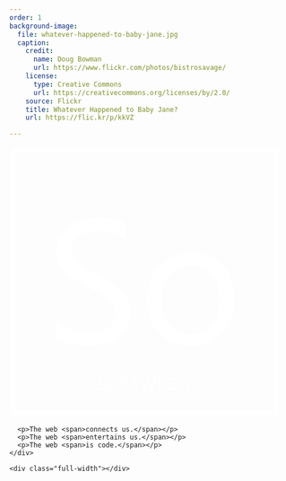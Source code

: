 ```yaml
---
order: 1
background-image:
  file: whatever-happened-to-baby-jane.jpg
  caption:
    credit:
      name: Doug Bowman
      url: https://www.flickr.com/photos/bistrosavage/
    license:
      type: Creative Commons
      url: https://creativecommons.org/licenses/by/2.0/
    source: Flickr
    title: Whatever Happened to Baby Jane?
    url: https://flic.kr/p/kkVZ

---
```

<section id="main-logo">
  <div class="wide-wrapper">
    <div class="slide-header">
      <svg class="scrawlon-logo-full" xmlns="http://www.w3.org/2000/svg" width="483.8" height="483.8" viewBox="0 0 128 128">
      <defs>
        <linearGradient id="slf-bg-gradient" gradientUnits="userSpaceOnUse" x1="0%" y1="0%" x2="0%" y2="100%">
          <stop id="slf-bg-one" stop-opacity="0" stop-color="#000000" offset="0"/>
          <stop id="slf-bg-three" stop-opacity="0" stop-color="#191970" offset="1"/>
        </linearGradient>
      </defs>
      <path class="logo-frame" stroke="#FFF" stroke-width="2" stroke-linecap="square" stroke-opacity="1" fill="url(#slf-bg-gradient)" d="M2 2h124v124H2z"/><path class="logo-so" fill="#FFF" style="line-height:125%;-inkscape-font-specification:Ebrima;text-align:start" d="M22 90.7v-8q1.4 1.2 3.3 2.2 2 1 4 1.7l4.4 1q2.1.3 4 .3 6.2 0 9.3-2.3 3.1-2.3 3.1-6.7 0-2.4-1-4.1-1-1.8-2.9-3.2-1.8-1.4-4.3-2.7L36.5 66 31 63q-2.7-1.6-4.6-3.5-2-2-3.1-4.3-1.1-2.5-1.1-5.7 0-4 1.7-6.9 1.8-3 4.6-4.9 2.9-1.9 6.5-2.8 3.6-1 7.4-1 8.6 0 12.5 2.1v7.7Q49.7 40 41.6 40q-2.2 0-4.5.5-2.2.5-4 1.5-1.7 1-2.8 2.7-1 1.7-1 4t.7 4q.9 1.6 2.5 2.9 1.6 1.3 4 2.6l5.3 2.7q3.2 1.6 6 3.3 2.8 1.7 4.9 3.8 2 2 3.3 4.5 1.3 2.6 1.3 5.8 0 4.3-1.7 7.3T51 90.5q-2.8 1.9-6.6 2.7-3.7.9-7.8.9-1.4 0-3.4-.3l-4.2-.6-4-1q-1.8-.7-3-1.5zM85.3 94q-9.2 0-14.7-5.7-5.5-5.9-5.5-15.5 0-10.5 5.7-16.3 5.8-6 15.5-6 9.3 0 14.5 5.8Q106 62 106 72.2q0 9.9-5.6 15.9t-15 6zm.5-37.8q-6.4 0-10.1 4.4-3.8 4.3-3.8 12 0 7.3 3.8 11.6t10.1 4.3q6.5 0 9.9-4.2 3.5-4.2 3.5-11.9 0-7.8-3.5-12-3.4-4.2-9.9-4.2z" font-weight="400" font-family="Ebrima" letter-spacing="0" word-spacing="0"/><g style="line-height:125%;-inkscape-font-specification:'Abril Fatface, Normal';text-align:start"><path class="logo-scrawlon" fill="#FFF" d="M42 114.8v-.8l.3.2.4.2h.4l.4.1q.7 0 1-.2.3-.2.3-.7l-.1-.4-.3-.3-.4-.3-.6-.3-.6-.3-.4-.4-.3-.4-.1-.6.1-.7.5-.5.7-.3h.7l1.3.1v.8q-.5-.3-1.4-.3h-.4l-.4.2q-.2 0-.3.2l-.1.4v.4l.3.3.4.3.6.3.6.3.5.4.3.5.1.6-.1.7-.5.5-.7.3h-1.5l-.4-.1-.4-.2zm8.8 0q-.7.4-1.7.4-1.2 0-2-.9-.8-.8-.8-2.1 0-1.4.9-2.3.8-.9 2.2-.9.8 0 1.4.3v.7q-.7-.3-1.4-.3-1 0-1.7.6-.6.7-.6 1.9 0 1 .6 1.7.5.6 1.5.6.9 0 1.6-.4zm5.4.2h-.8l-1-1.6-.3-.4-.2-.3-.3-.1h-.9v2.5H52v-6h1.7l.7.1.6.3q.3.2.4.5l.1.7v.6l-.3.4-.4.4-.6.2q.2 0 .3.2l.2.2.2.2.2.4zm-3.5-5.2v2.1H54l.4-.3.2-.4.1-.4q0-.5-.3-.8-.3-.2-.9-.2zm8.9 5.2h-.8l-.6-1.6h-2.5l-.6 1.7h-.8l2.3-6h.7zm-1.6-2.2l-1-2.6v-.4l-.1.4-1 2.6zm9.5-3.7l-1.7 6H67l-1.2-4.4v-.6h-.1l-.1.6-1.2 4.4h-.9l-1.7-6h.8l1.2 4.6.1.6.2-.6 1.3-4.6h.7l1.2 4.6.1.6.1-.6 1.3-4.6zm4 5.9h-3.1v-5.9h.7v5.3h2.4zm3.3.2q-1.3 0-2-.9-.8-.8-.8-2.1 0-1.5.8-2.3.7-.9 2-.9t2 .9q.8.8.8 2.1 0 1.5-.8 2.3-.8.9-2 .9zm0-5.5q-1 0-1.5.6-.6.7-.6 1.8 0 1 .6 1.8.5.6 1.5.6t1.5-.6q.6-.6.6-1.8 0-1.2-.6-1.8-.5-.6-1.5-.6zm8.7 5.3h-.8l-3-4.7-.3-.3v5.1h-.6v-6h.9l3 4.7.2.4V109h.6z" style="-inkscape-font-specification:Ebrima" aria-label="SCRAWLON" font-weight="400" font-size="8.5" font-family="Ebrima" letter-spacing="0" word-spacing="0"/></g></svg>

      <p>The web <span>connects us.</span></p>
      <p>The web <span>entertains us.</span></p>
      <p>The web <span>is code.</span></p>
    </div>

    <div class="full-width"></div>

  </div>  
</section>

